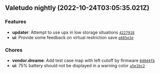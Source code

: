 ## Valetudo nightly (2022-10-24T03:05:35.021Z)

### Features

- **updater**: Attempt to use upx in low storage situations [`4227918`](https://github.com/Hypfer/Valetudo/commit/42279189051c196b827dc8dbb63339d219baa784)
- **ui**: Provide some feedback on virtual restriction save [`e685e3e`](https://github.com/Hypfer/Valetudo/commit/e685e3e54857215acb95216999b928d72d61185e)

### Chores

- **vendor.dreame**: Add test case map with left cutoff by firmware [`040d4fb`](https://github.com/Hypfer/Valetudo/commit/040d4fb2a616c36e572aaf536c1f2cc419a0d705)
- **ui**: 75% battery should not be displayed in a warning color [`a5e1bc2`](https://github.com/Hypfer/Valetudo/commit/a5e1bc2541c2ca268b6de25b9d7790f01314b8d6)
